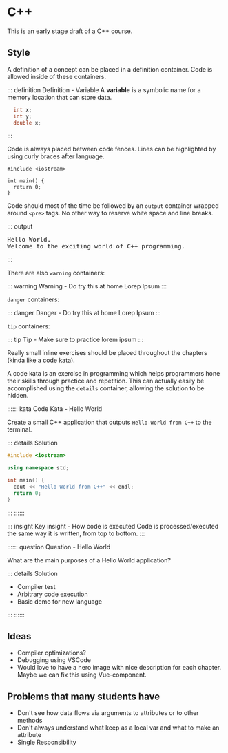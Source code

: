 
# C++

This is an early stage draft of a C++ course.

## Style

A definition of a concept can be placed in a definition container. Code is allowed inside of these containers.

::: definition Definition - Variable
A **variable** is a symbolic name for a memory location that can store data.

```cpp
  int x;
  int y;
  double x;
```

:::

Code is always placed between code fences. Lines can be highlighted by using curly braces after language.

```cpp{1,3-5}
#include <iostream>

int main() {
  return 0;
}
```

Code should most of the time be followed by an `output` container wrapped around `<pre>` tags. No other way to reserve white space and line breaks.

::: output
<pre>
Hello World.
Welcome to the exciting world of C++ programming.
</pre>
:::

There are also `warning` containers:

::: warning Warning - Do try this at home
Lorep Ipsum
:::

`danger` containers:

::: danger Danger - Do try this at home
Lorep Ipsum
:::

`tip` containers:

::: tip Tip - Make sure to practice
lorem ipsum
:::

Really small inline exercises should be placed throughout the chapters (kinda like a code kata).

A code kata is an exercise in programming which helps programmers hone their skills through practice and repetition. This can actually easily be accomplished using the `details` container, allowing the solution to be hidden.

:::::: kata Code Kata - Hello World

Create a small C++ application that outputs `Hello World from C++` to the terminal.

::: details Solution

```cpp
#include <iostream>

using namespace std;

int main() {
  cout << "Hello World from C++" << endl;
  return 0;
}
```

:::
::::::

::: insight Key insight - How code is executed
Code is processed/executed the same way it is written, from top to bottom.
:::

:::::: question Question - Hello World

What are the main purposes of a Hello World application?

::: details Solution

* Compiler test
* Arbitrary code execution
* Basic demo for new language

:::
::::::

## Ideas

- Compiler optimizations?
- Debugging using VSCode
- Would love to have a hero image with nice description for each chapter. Maybe we can fix this using Vue-component.

## Problems that many students have

- Don't see how data flows via arguments to attributes or to other methods
- Don't always understand what keep as a local var and what to make an attribute
- Single Responsibility